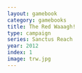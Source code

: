 ```yaml
---
layout: gamebook
category: gamebooks
title: The Red Waaagh!
type: campaign
series: Sanctus Reach
year: 2012
index: 1
image: trw.jpg
---
```

